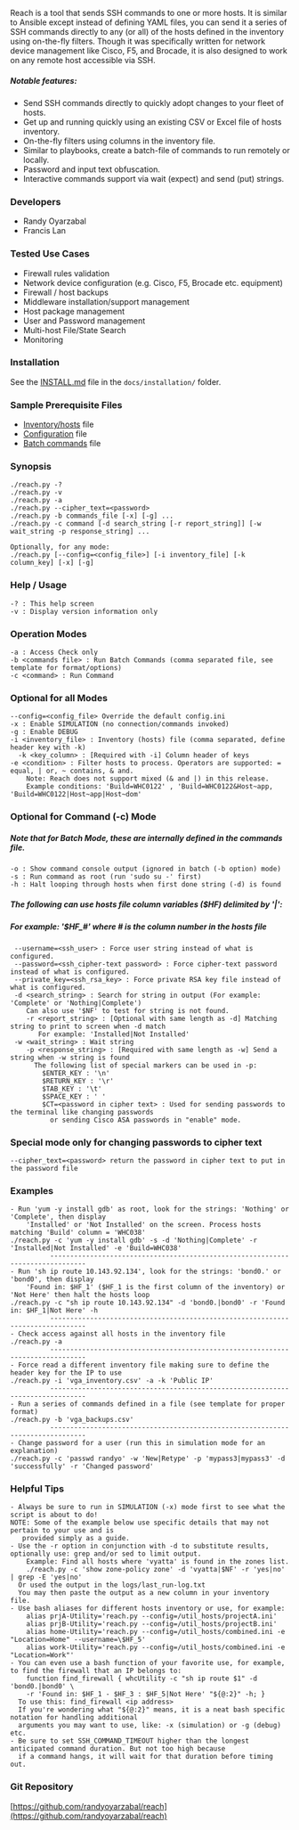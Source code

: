 Reach is a tool that sends SSH commands to one or more hosts.  It is similar to Ansible except instead of defining YAML files, you can send it a series of SSH commands directly to any (or all) of the hosts defined in the inventory using on-the-fly filters.  Though it was specifically written for network device management like Cisco, F5, and Brocade, it is also designed to work on any remote host accessible via SSH.

##### Notable features:
- Send SSH commands directly to quickly adopt changes to your fleet of hosts.
- Get up and running quickly using an existing CSV or Excel file of hosts inventory.
- On-the-fly filters using columns in the inventory file.
- Similar to playbooks, create a batch-file of commands to run remotely or locally.
- Password and input text obfuscation.
- Interactive commands support via wait (expect) and send (put) strings. 

### Developers

- Randy Oyarzabal 
- Francis Lan

### Tested Use Cases

- Firewall rules validation
- Network device configuration (e.g. Cisco, F5, Brocade etc. equipment)
- Firewall / host backups
- Middleware installation/support management
- Host package management
- User and Password management
- Multi-host File/State Search
- Monitoring

### Installation

   See the [INSTALL.md](docs/installation/INSTALL.md) file in the `docs/installation/` folder.
   
### Sample Prerequisite Files

   - [Inventory/hosts](docs/templates/hosts_file_sample.csv) file
   - [Configuration](docs/templates/config_template.ini) file
   - [Batch commands](docs/templates/sample_commands.csv) file

### Synopsis

    ./reach.py -?
    ./reach.py -v
    ./reach.py -a
    ./reach.py --cipher_text=<password>
    ./reach.py -b commands_file [-x] [-g] ...
    ./reach.py -c command [-d search_string [-r report_string]] [-w wait_string -p response_string] ...

    Optionally, for any mode:
    ./reach.py [--config=<config_file>] [-i inventory_file] [-k column_key] [-x] [-g]

### Help / Usage

    -? : This help screen
    -v : Display version information only

### Operation Modes

    -a : Access Check only
    -b <commands file> : Run Batch Commands (comma separated file, see template for format/options)
    -c <command> : Run Command 

### Optional for all Modes 

    --config=<config_file> Override the default config.ini
    -x : Enable SIMULATION (no connection/commands invoked)
    -g : Enable DEBUG
    -i <inventory_file> : Inventory (hosts) file (comma separated, define header key with -k)
      -k <key_column> : [Required with -i] Column header of keys
    -e <condition> : Filter hosts to process. Operators are supported: = equal, | or, ~ contains, & and.
        Note: Reach does not support mixed (& and |) in this release.
        Example conditions: 'Build=WHC0122' , 'Build=WHC0122&Host~app, 'Build=WHC0122|Host~app|Host~dom'

### Optional for Command (-c) Mode
##### *Note that for Batch Mode, these are internally defined in the commands file.*

    -o : Show command console output (ignored in batch (-b option) mode)
    -s : Run command as root (run 'sudo su -' first)
    -h : Halt looping through hosts when first done string (-d) is found

##### The following can use hosts file column variables ($HF) delimited by '|':
##### *For example: '$HF_#' where # is the column number in the hosts file*

     --username=<ssh_user> : Force user string instead of what is configured.
     --password=<ssh_cipher-text password> : Force cipher-text password instead of what is configured.
     --private_key=<ssh_rsa_key> : Force private RSA key file instead of what is configured.
     -d <search_string> : Search for string in output (For example: 'Complete' or 'Nothing|Complete')
        Can also use '$NF' to test for string is not found.
        -r <report_string> : [Optional with same length as -d] Matching string to print to screen when -d match
           For example: 'Installed|Not Installed'
     -w <wait_string> : Wait string
        -p <response_string> : [Required with same length as -w] Send a string when -w string is found
          The following list of special markers can be used in -p:
            $ENTER_KEY : '\n'
            $RETURN_KEY : '\r'
            $TAB_KEY : '\t'
            $SPACE_KEY : ' '
            $CT=<password in cipher text> : Used for sending passwords to the terminal like changing passwords 
              or sending Cisco ASA passwords in "enable" mode.  

### Special mode only for changing passwords to cipher text
    --cipher_text=<password> return the password in cipher text to put in the password file

### Examples

    - Run 'yum -y install gdb' as root, look for the strings: 'Nothing' or 'Complete', then display
        'Installed' or 'Not Installed' on the screen. Process hosts matching 'Build' column = 'WHC038'
    ./reach.py -c 'yum -y install gdb' -s -d 'Nothing|Complete' -r 'Installed|Not Installed' -e 'Build=WHC038'
              -------------------------------------------------------------------------------
    - Run 'sh ip route 10.143.92.134', look for the strings: 'bond0.' or 'bond0', then display
        'Found in: $HF_1' ($HF_1 is the first column of the inventory) or 'Not Here' then halt the hosts loop
    ./reach.py -c "sh ip route 10.143.92.134" -d 'bond0.|bond0' -r 'Found in: $HF_1|Not Here' -h
              -------------------------------------------------------------------------------
    - Check access against all hosts in the inventory file
    ./reach.py -a
              -------------------------------------------------------------------------------
    - Force read a different inventory file making sure to define the header key for the IP to use
    ./reach.py -i 'vga_inventory.csv' -a -k 'Public IP'
              -------------------------------------------------------------------------------
    - Run a series of commands defined in a file (see template for proper format)
    ./reach.py -b 'vga_backups.csv'
              -------------------------------------------------------------------------------
    - Change password for a user (run this in simulation mode for an explanation)
    ./reach.py -c 'passwd randyo' -w 'New|Retype' -p 'mypass3|mypass3' -d 'successfully' -r 'Changed password'

### Helpful Tips

    - Always be sure to run in SIMULATION (-x) mode first to see what the script is about to do!
    NOTE: Some of the example below use specific details that may not pertain to your use and is 
       provided simply as a guide.
    - Use the -r option in conjunction with -d to substitute results, optionally use: grep and/or sed to limit output.
        Example: Find all hosts where 'vyatta' is found in the zones list.
        ./reach.py -c 'show zone-policy zone' -d 'vyatta|$NF' -r 'yes|no' | grep -E 'yes|no' 
      Or used the output in the logs/last_run-log.txt
      You may then paste the output as a new column in your inventory file.
    - Use bash aliases for different hosts inventory or use, for example:
        alias prjA-Utility='reach.py --config=/util_hosts/projectA.ini'
        alias prjB-Utility='reach.py --config=/util_hosts/projectB.ini'
        alias home-Utility='reach.py --config=/util_hosts/combined.ini -e "Location=Home" --username=\$HF_5'
        alias work-Utility='reach.py --config=/util_hosts/combined.ini -e "Location=Work"'
    - You can even use a bash function of your favorite use, for example, to find the firewall that an IP belongs to:
        function find_firewall { whcUtility -c "sh ip route $1" -d 'bond0.|bond0' \
        -r 'Found in: $HF_1 - $HF_3 : $HF_5|Not Here' "${@:2}" -h; }
      To use this: find_firewall <ip address>
      If you're wondering what "${@:2}" means, it is a neat bash specific notation for handling additional 
      arguments you may want to use, like: -x (simulation) or -g (debug) etc.
    - Be sure to set SSH_COMMAND_TIMEOUT higher than the longest anticipated command duration. But not too high because
      if a command hangs, it will wait for that duration before timing out.

### Git Repository
[https://github.com/randyoyarzabal/reach](https://github.com/randyoyarzabal/reach)

